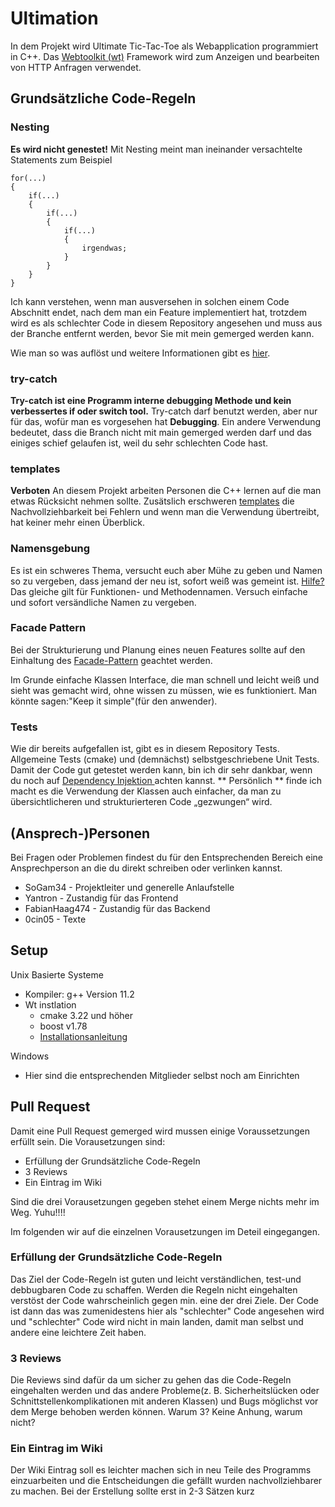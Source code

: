 # Ultimation

In dem Projekt wird Ultimate Tic-Tac-Toe als Webapplication programmiert in C++. Das [Webtoolkit (wt)](https://www.webtoolkit.eu/wt) Framework wird zum Anzeigen und bearbeiten von HTTP Anfragen verwendet. 

## Grundsätzliche Code-Regeln
### Nesting
**Es wird nicht genestet!**  Mit Nesting meint man ineinander versachtelte Statements zum Beispiel  
```
for(...)
{
    if(...)
    {
        if(...)
        {
            if(...)
            {
                irgendwas;
            }
        }
    }
}
```
Ich kann verstehen, wenn man ausversehen in solchen einem Code Abschnitt endet, nach dem man ein Feature implementiert hat, trotzdem wird es als schlechter Code in diesem Repository angesehen und muss aus der Branche entfernt werden, bevor Sie mit mein gemerged werden kann.

Wie man so was auflöst und weitere Informationen gibt es [hier](https://www.youtube.com/watch?v=CFRhGnuXG-4).

### try-catch 
**Try-catch ist eine Programm interne debugging Methode und kein verbessertes if oder switch tool.** Try-catch darf benutzt werden, aber nur für das, wofür man es vorgesehen hat **Debugging**. Ein andere Verwendung bedeutet, dass die Branch nicht mit main gemerged werden darf und das einiges schief gelaufen ist, weil du sehr schlechten Code hast. 

### templates 
**Verboten** An diesem Projekt arbeiten Personen die C++ lernen auf die man etwas Rücksicht nehmen sollte. Zusätslich erschweren [templates](https://en.cppreference.com/w/cpp/language/templates) die Nachvollziehbarkeit bei Fehlern und wenn man die Verwendung übertreibt, hat keiner mehr einen Überblick. 

### Namensgebung
Es ist ein schweres Thema, versucht euch aber Mühe zu geben und Namen so zu vergeben, dass jemand der neu ist, sofort weiß was gemeint ist. [Hilfe?](https://www.youtube.com/watch?v=-J3wNP6u5YU)
Das gleiche gilt für Funktionen- und Methodennamen. Versuch einfache und sofort versändliche Namen zu vergeben. 

### Facade Pattern 
Bei der Strukturierung und Planung eines neuen Features sollte auf den Einhaltung des [Facade-Pattern](https://www.ionos.de/digitalguide/websites/web-entwicklung/was-ist-das-facade-pattern/) geachtet werden. 

Im Grunde einfache Klassen Interface, die man schnell und leicht weiß und sieht was gemacht wird, ohne wissen zu müssen, wie es funktioniert. Man könnte sagen:"Keep it simple"(für den anwender). 

### Tests 
Wie dir bereits aufgefallen ist, gibt es in diesem Repository Tests. Allgemeine Tests (cmake) und (demnächst) selbstgeschriebene Unit Tests. Damit der Code gut getestet werden kann, bin ich dir sehr dankbar, wenn du noch auf [Dependency Injektion ](https://www.youtube.com/watch?v=J1f5b4vcxCQ&pp=ygUUZGVwZW5kZW5jeSBpbmplY3Rpb24%3D) achten kannst. ** Persönlich ** finde ich macht es die Verwendung der Klassen auch einfacher, da man zu übersichtlicheren und strukturierteren Code „gezwungen“ wird.

## (Ansprech-)Personen 
Bei Fragen oder Problemen findest du für den Entsprechenden Bereich eine Ansprechperson an die du direkt schreiben oder verlinken kannst. 

- SoGam34 - Projektleiter und generelle Anlaufstelle
- Yantron - Zustandig für das Frontend
- FabianHaag474 - Zustandig für das Backend
- 0cin05 - Texte 

## Setup 
Unix Basierte Systeme 
- Kompiler: g++ Version 11.2
- Wt instlation
  - cmake 3.22 und höher
  - boost v1.78
  - [Installationsanleitung](https://www.webtoolkit.eu/wt/doc/reference/html/InstallationUnix.html)

Windows 
- Hier sind die entsprechenden Mitglieder selbst noch am Einrichten 

## Pull Request 
Damit eine Pull Request gemerged wird mussen einige Voraussetzungen erfüllt sein. Die Vorausetzungen sind:
- Erfüllung der Grundsätzliche Code-Regeln
- 3 Reviews
- Ein Eintrag im Wiki

Sind die drei Vorausetzungen gegeben stehet einem Merge nichts mehr im Weg. Yuhu!!!!

Im folgenden wir auf die einzelnen Vorausetzungen im Deteil eingegangen. 

### Erfüllung der Grundsätzliche Code-Regeln
Das Ziel der Code-Regeln ist guten und leicht verständlichen, test-und debbugbaren Code zu schaffen. Werden die Regeln nicht eingehalten verstöst der Code wahrscheinlich gegen min. eine der drei Ziele. Der Code ist dann das was zumenidestens hier als "schlechter" Code angesehen wird und "schlechter" Code wird nicht in main landen, damit man selbst und andere eine leichtere Zeit haben. 

### 3 Reviews
Die Reviews sind dafür da um sicher zu gehen das die Code-Regeln eingehalten werden und das andere Probleme(z. B. Sicherheitslücken oder Schnittstellenkomplikationen mit anderen Klassen) und Bugs möglichst vor dem Merge behoben werden können. Warum 3? Keine Anhung, warum nicht?

### Ein Eintrag im Wiki
Der Wiki Eintrag soll es leichter machen sich in neu Teile des Programms einzuarbeiten und die Entscheidungen die gefällt wurden nachvollziehbarer zu machen. Bei der Erstellung sollte erst in 2-3 Sätzen kurz 

